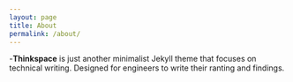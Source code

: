 ```yaml
---
layout: page
title: About
permalink: /about/
---
```


-**Thinkspace** is just another minimalist Jekyll theme that focuses on technical writing. Designed for engineers to write their ranting and findings.
